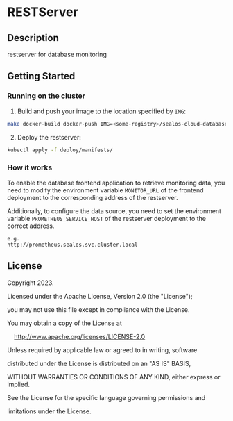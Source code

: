 # RESTServer

## Description

restserver for database monitoring

## Getting Started

### Running on the cluster

1. Build and push your image to the location specified by `IMG`:

```sh
make docker-build docker-push IMG=<some-registry>/sealos-cloud-database-monitor:tag
```

2. Deploy the restserver:

```sh
kubectl apply -f deploy/manifests/
```
  
### How it works

To enable the database frontend application to retrieve monitoring data, you need to modify the environment variable `MONITOR_URL` of the frontend deployment to the corresponding address of the restserver.

Additionally, to configure the data source, you need to set the environment variable `PROMETHEUS_SERVICE_HOST` of the restserver deployment to the correct address.

```
e.g.
http://prometheus.sealos.svc.cluster.local
```

## License

Copyright 2023.

Licensed under the Apache License, Version 2.0 (the "License");

you may not use this file except in compliance with the License.

You may obtain a copy of the License at

    http://www.apache.org/licenses/LICENSE-2.0

Unless required by applicable law or agreed to in writing, software

distributed under the License is distributed on an "AS IS" BASIS,

WITHOUT WARRANTIES OR CONDITIONS OF ANY KIND, either express or implied.

See the License for the specific language governing permissions and

limitations under the License.